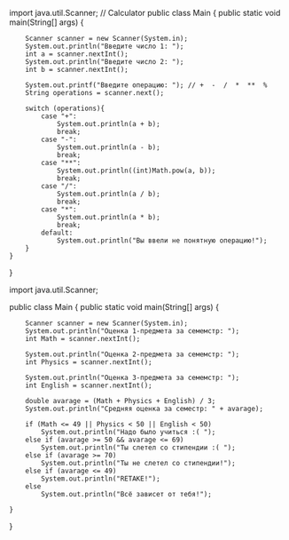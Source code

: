 import java.util.Scanner;
// Calculator
public class Main {
    public static void main(String[] args) {

        Scanner scanner = new Scanner(System.in);
        System.out.println("Введите число 1: ");
        int a = scanner.nextInt();
        System.out.println("Введите число 2: ");
        int b = scanner.nextInt();

        System.out.printf("Введите операцию: "); // +  -  /  *  **  %
        String operations = scanner.next();

        switch (operations){
            case "+":
                System.out.println(a + b);
                break;
            case "-":
                System.out.println(a - b);
                break;
            case "**":
                System.out.println((int)Math.pow(a, b));
                break;
            case "/":
                System.out.println(a / b);
                break;
            case "*":
                System.out.println(a * b);
                break;
            default:
                System.out.println("Вы ввели не понятную операцию!");
        }
    }
}










import java.util.Scanner;

public class Main {
    public static void main(String[] args) {

        Scanner scanner = new Scanner(System.in);
        System.out.println("Оценка 1-предмета за семемстр: ");
        int Math = scanner.nextInt();

        System.out.println("Оценка 2-предмета за семемстр: ");
        int Physics = scanner.nextInt();

        System.out.println("Оценка 3-предмета за семемстр: ");
        int English = scanner.nextInt();

        double avarage = (Math + Physics + English) / 3;
        System.out.println("Средняя оценка за семестр: " + avarage);

        if (Math <= 49 || Physics < 50 || English < 50)
            System.out.println("Надо было учиться :( ");
        else if (avarage >= 50 && avarage <= 69)
            System.out.println("Ты слетел со стипендии :( ");
        else if (avarage >= 70)
            System.out.println("Ты не слетел со стипендии!");
        else if (avarage <= 49)
            System.out.println("RETAKE!");
        else
            System.out.println("Всё зависет от тебя!");

    }
}

